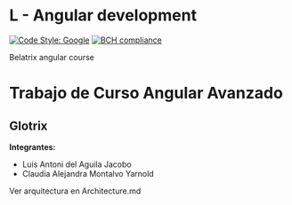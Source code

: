 # L - Angular development

[![Code Style: Google](https://img.shields.io/badge/code%20style-google-blueviolet.svg)](https://github.com/google/gts)
[![BCH compliance](https://bettercodehub.com/edge/badge/luandaja/bsf-course-ng-advanced?branch=master)](https://bettercodehub.com/)

Belatrix angular course

# Trabajo de Curso Angular Avanzado

## Glotrix

**Integrantes:**

- Luis Antoni del Aguila Jacobo
- Claudia Alejandra Montalvo Yarnold

Ver arquitectura en Architecture.md
